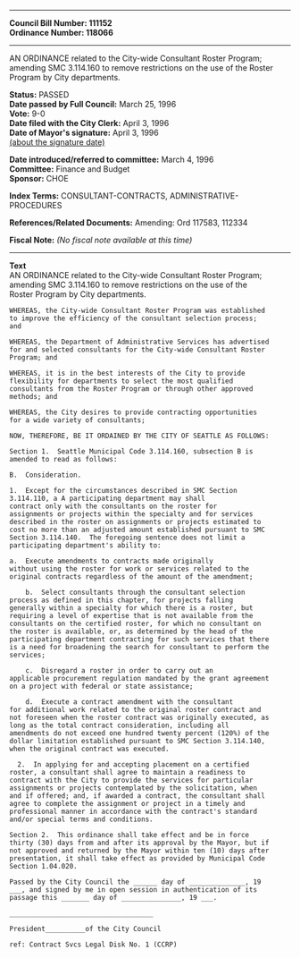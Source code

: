 * * * * *  
  
**Council Bill Number: [](#h0)[](#h2)111152**   
**Ordinance Number: 118066**  
  
* * * * *  
  
AN ORDINANCE related to the City-wide Consultant Roster Program; amending SMC 3.114.160 to remove restrictions on the use of the Roster Program by City departments.  
  
**Status:** PASSED   
**Date passed by Full Council:** March 25, 1996   
**Vote:** 9-0   
**Date filed with the City Clerk:** April 3, 1996   
**Date of Mayor's signature:** April 3, 1996   
[(about the signature date)](/~public/approvaldate.htm)   
  
  
**Date introduced/referred to committee:** March 4, 1996   
**Committee:** Finance and Budget   
**Sponsor:** CHOE   
  
**Index Terms:** CONSULTANT-CONTRACTS, ADMINISTRATIVE-PROCEDURES  
  
**References/Related Documents:** Amending: Ord 117583, 112334  
  
**Fiscal Note:** *(No fiscal note available at this time)*  
  
* * * * *  
  
**Text**  
    AN ORDINANCE related to the City-wide Consultant Roster Program;  
    amending SMC 3.114.160 to remove restrictions on the use of the  
    Roster Program by City departments.  
  
    WHEREAS, the City-wide Consultant Roster Program was established  
    to improve the efficiency of the consultant selection process;  
    and  
  
    WHEREAS, the Department of Administrative Services has advertised  
    for and selected consultants for the City-wide Consultant Roster  
    Program; and  
  
    WHEREAS, it is in the best interests of the City to provide  
    flexibility for departments to select the most qualified  
    consultants from the Roster Program or through other approved  
    methods; and  
  
    WHEREAS, the City desires to provide contracting opportunities  
    for a wide variety of consultants;  
  
    NOW, THEREFORE, BE IT ORDAINED BY THE CITY OF SEATTLE AS FOLLOWS:  
  
    Section 1.  Seattle Municipal Code 3.114.160, subsection B is  
    amended to read as follows:  
  
    B.  Consideration.  
  
    1.  Except for the circumstances described in SMC Section  
    3.114.110, a A participating department may shall  
    contract only with the consultants on the roster for  
    assignments or projects within the specialty and for services  
    described in the roster on assignments or projects estimated to  
    cost no more than an adjusted amount established pursuant to SMC  
    Section 3.114.140.  The foregoing sentence does not limit a  
    participating department's ability to:  
  
    a.  Execute amendments to contracts made originally  
    without using the roster for work or services related to the  
    original contracts regardless of the amount of the amendment;  
  
        b.  Select consultants through the consultant selection  
    process as defined in this chapter, for projects falling  
    generally within a specialty for which there is a roster, but  
    requiring a level of expertise that is not available from the  
    consultants on the certified roster, for which no consultant on  
    the roster is available, or, as determined by the head of the  
    participating department contracting for such services that there  
    is a need for broadening the search for consultant to perform the  
    services;  
  
        c.  Disregard a roster in order to carry out an  
    applicable procurement regulation mandated by the grant agreement  
    on a project with federal or state assistance;  
  
        d.  Execute a contract amendment with the consultant  
    for additional work related to the original roster contract and  
    not foreseen when the roster contract was originally executed, as  
    long as the total contract consideration, including all  
    amendments do not exceed one hundred twenty percent (120%) of the  
    dollar limitation established pursuant to SMC Section 3.114.140,  
    when the original contract was executed.  
  
      2.  In applying for and accepting placement on a certified  
    roster, a consultant shall agree to maintain a readiness to  
    contract with the City to provide the services for particular  
    assignments or projects contemplated by the solicitation, when  
    and if offered; and, if awarded a contract, the consultant shall  
    agree to complete the assignment or project in a timely and  
    professional manner in accordance with the contract's standard  
    and/or special terms and conditions.  
  
    Section 2.  This ordinance shall take effect and be in force  
    thirty (30) days from and after its approval by the Mayor, but if  
    not approved and returned by the Mayor within ten (10) days after  
    presentation, it shall take effect as provided by Municipal Code  
    Section 1.04.020.  
  
    Passed by the City Council the ______ day of ______________, 19  
    ___, and signed by me in open session in authentication of its  
    passage this _______ day of _______________, 19 ___.  
  
    ____________________________________  
  
    President__________of the City Council  
  
    ref: Contract Svcs Legal Disk No. 1 (CCRP)  
